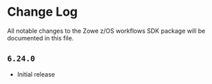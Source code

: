 # Change Log

All notable changes to the Zowe z/OS workflows SDK package will be documented in this file.

## `6.24.0`

- Initial release
